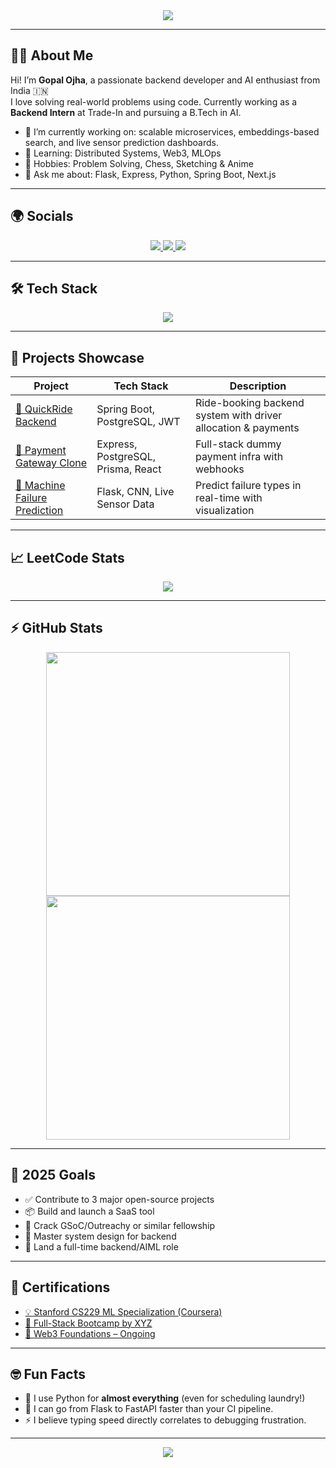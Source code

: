 <!-- 🔥 Animated Banner -->
<div align="center">
  <img src="https://readme-typing-svg.herokuapp.com/?lines=Hey+there!+👋+I'm+Gopal+Ojha;AI+Enthusiast+|+Backend+Dev+|+LeetCode+Grinder;&center=true&width=700&height=45&color=0DFF92&vCenter=true&size=22" />
</div>

---

## 🧑‍💻 About Me
Hi! I’m **Gopal Ojha**, a passionate backend developer and AI enthusiast from India 🇮🇳  
I love solving real-world problems using code. Currently working as a **Backend Intern** at Trade-In and pursuing a B.Tech in AI.

- 🔭 I’m currently working on: scalable microservices, embeddings-based search, and live sensor prediction dashboards.
- 🌱 Learning: Distributed Systems, Web3, MLOps
- 🧠 Hobbies: Problem Solving, Chess, Sketching & Anime
- 💬 Ask me about: Flask, Express, Python, Spring Boot, Next.js

---

## 🌍 Socials
<p align="center">
  <a href="https://leetcode.com/u/usergopal/" target="_blank">
    <img src="https://img.shields.io/badge/LeetCode-FFA116?style=for-the-badge&logo=leetcode&logoColor=white" />
  </a>
  <a href="https://www.linkedin.com/in/gopal-ojha-763152171" target="_blank">
    <img src="https://img.shields.io/badge/LinkedIn-0077B5?style=for-the-badge&logo=linkedin&logoColor=white" />
  </a>
  <a href="https://github.com/OjhaGopal" target="_blank">
    <img src="https://img.shields.io/badge/GitHub-181717?style=for-the-badge&logo=github&logoColor=white" />
  </a>
</p>

---

## 🛠 Tech Stack
<p align="center">
  <img src="https://skillicons.dev/icons?i=python,java,js,nodejs,express,react,nextjs,spring,mongodb,postgresql,git,docker,aws,vscode" />
</p>

---

## 📌 Projects Showcase

| Project | Tech Stack | Description |
|--------|------------|-------------|
| [🔗 QuickRide Backend](https://github.com/OjhaGopal/QuickRide) | Spring Boot, PostgreSQL, JWT | Ride-booking backend system with driver allocation & payments |
| [💸 Payment Gateway Clone](https://github.com/OjhaGopal/fullstack-payment) | Express, PostgreSQL, Prisma, React | Full-stack dummy payment infra with webhooks |
| [🔮 Machine Failure Prediction](https://github.com/OjhaGopal/machine-failure-flask) | Flask, CNN, Live Sensor Data | Predict failure types in real-time with visualization |

---

## 📈 LeetCode Stats
<p align="center">
  <a href="https://leetcode.com/u/usergopal/">
    <img src="https://leetcard.jacoblin.cool/usergopal?theme=dark&font=Nunito&ext=heatmap" />
  </a>
</p>

---

## ⚡ GitHub Stats
<div align="center">
  <img width="390" src="https://github-readme-stats.vercel.app/api?username=OjhaGopal&show_icons=true&theme=react&rank_icon=github&border_radius=10" />
  <img width="390" src="https://github-readme-stats.vercel.app/api/top-langs/?username=OjhaGopal&hide=HTML&langs_count=8&layout=compact&theme=react&border_radius=10&size_weight=0.5&count_weight=0.5&exclude_repo=github-readme-stats" />
</div>

---

## 🎯 2025 Goals
- ✅ Contribute to 3 major open-source projects
- 📦 Build and launch a SaaS tool
- 🏅 Crack GSoC/Outreachy or similar fellowship
- 🧠 Master system design for backend
- 💼 Land a full-time backend/AIML role

---

## 📜 Certifications
- [💡 Stanford CS229 ML Specialization (Coursera)](#)
- [📘 Full-Stack Bootcamp by XYZ](#)
- [🧠 Web3 Foundations – Ongoing](#)

---

## 🤓 Fun Facts
- 🐍 I use Python for **almost everything** (even for scheduling laundry!)
- 🧠 I can go from Flask to FastAPI faster than your CI pipeline.
- ⚡ I believe typing speed directly correlates to debugging frustration.

---

<p align="center">
  <img src="https://komarev.com/ghpvc/?username=OjhaGopal&label=Profile+Views&color=brightgreen" />
</p>
